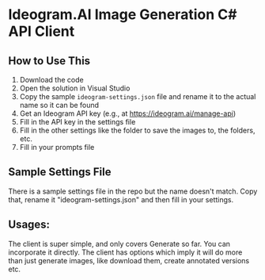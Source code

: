 # Ideogram.AI Image Generation C# API Client

## How to Use This

1. Download the code
2. Open the solution in Visual Studio
3. Copy the sample `ideogram-settings.json` file and rename it to the actual name so it can be found
4. Get an Ideogram API key (e.g., at https://ideogram.ai/manage-api)
5. Fill in the API key in the settings file
6. Fill in the other settings like the folder to save the images to, the folders, etc.
7. Fill in your prompts file

## Sample Settings File

There is a sample settings file in the repo but the name doesn't match. Copy that, rename it "ideogram-settings.json" and then fill in your settings.

## Usages:

The client is super simple, and only covers Generate so far.  You can incorporate it directly. The client has options which imply it will do more than just generate images, like download them, create annotated versions etc.